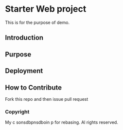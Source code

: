 # Starter Web project
This is for the purpose of demo.


## Introduction

## Purpose

## Deployment

## How to Contribute

Fork this repo and then issue pull request

### Copyright

My c sonsdbpnsdboin p for rebasing.
Al rights reserved.
